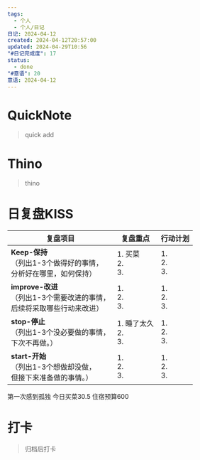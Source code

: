 ```yaml
---
tags:
  - 个人
  - 个人/日记
日记: 2024-04-12
created: 2024-04-12T20:57:00
updated: 2024-04-29T10:56
"#日记完成度": 17
status:
  - done
"#意语": 20
意语: 2024-04-12
---
```

# QuickNote
> quick add

# Thino
> thino

# 日复盘KISS
| **复盘项目**                                             | **复盘重点**              | **行动计划**          |
| ---------------------------------------------------- | --------------------- | ----------------- |
| **Keep-保持**<br>（列出1-3个做得好的事情，<br>   分析好在哪里，如何保持）     | 1.  买菜<br>2. <br>3.   | 1.  <br>2. <br>3. |
| **improve-改进**<br>（列出1-3个需要改进的事情，<br>  后续将采取哪些行动来改进） | 1.  <br>2. <br>3.     | 1.  <br>2. <br>3. |
| **stop-停止**<br>（列出1-3个没必要做的事情，<br>下次不再做。）            | 1.  睡了太久<br>2. <br>3. | 1.  <br>2. <br>3. |
| **start-开始**<br>（列出1-3个想做却没做，<br>但接下来准备做的事情。）        | 1.  <br>2. <br>3.     | 1.  <br>2. <br>3. |
第一次感到孤独
今日买菜30.5
住宿预算600
# 打卡
> 归档后打卡


